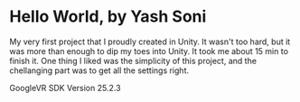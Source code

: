 # Hello World, by Yash Soni
My very first project that I proudly created in Unity. It wasn't too hard, but it was more than enough to dip my toes into Unity. It took me about 15 min to finish it. One thing I liked was the simplicity of this project, and the chellanging part was to get all the settings right.

GoogleVR SDK Version 25.2.3
